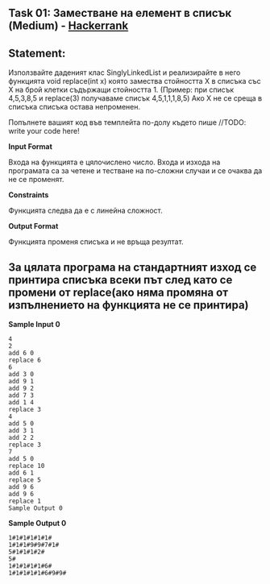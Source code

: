 ## Task 01: Заместване на елемент в списък (Medium) - [Hackerrank](<https://www.hackerrank.com/contests/sda-test-2022-2023-wdfgs/challenges/challenge-3729>)

## Statement:

Използвайте даденият клас SinglyLinkedList и реализирайте в него функцията void replace(int x) която замества стойността X в списъка със X на брой клетки съдържащи стойността 1. (Пример: при списък 4,5,3,8,5 и replace(3) получаваме списък 4,5,1,1,1,8,5) Ако X не се среща в списъка списъка остава непроменен.

Попълнете вашият код във темплейта по-долу където пише //TODO: write your code here!

**Input Format**

Входа на функцията е цялочислено число. Входа и изхода на програмата са за четене и тестване на по-сложни случаи и се очаква да не се променят.

**Constraints**

Функцията следва да е с линейна сложност.

**Output Format**

Функцията променя списъка и не връща резултат.

За цялата програма на стандартният изход се принтира списъка всеки път след като се промени от replace(ако няма промяна от изпълнението на функцията не се принтира)
---

**Sample Input 0**

```
4
2
add 6 0
replace 6
6
add 3 0
add 9 1
add 9 2
add 7 3
add 1 4
replace 3
4
add 5 0
add 3 1
add 2 2
replace 3
7
add 5 0
replace 10
add 6 1
replace 5
add 9 6
add 9 6
replace 1
Sample Output 0
```

**Sample Output 0**

```
1#1#1#1#1#1#
1#1#1#9#9#7#1#
5#1#1#1#2#
5#
1#1#1#1#1#6#
1#1#1#1#1#6#9#9#
```